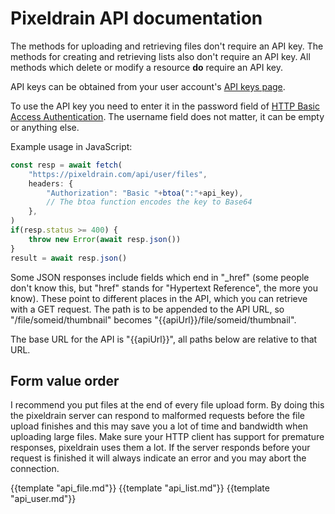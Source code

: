 # Pixeldrain API documentation

The methods for uploading and retrieving files don't require an API key. The
methods for creating and retrieving lists also don't require an API key. All
methods which delete or modify a resource **do** require an API key.

API keys can be obtained from your user account's [API keys
page](/user/api_keys).

To use the API key you need to enter it in the password field of [HTTP Basic
Access
Authentication](https://en.wikipedia.org/wiki/Basic_access_authentication). The
username field does not matter, it can be empty or anything else.

Example usage in JavaScript:

```js
const resp = await fetch(
	"https://pixeldrain.com/api/user/files",
	headers: {
		"Authorization": "Basic "+btoa(":"+api_key),
		// The btoa function encodes the key to Base64
	},
)
if(resp.status >= 400) {
	throw new Error(await resp.json())
}
result = await resp.json()
```

Some JSON responses include fields which end in "_href" (some people don't know
this, but "href" stands for "Hypertext Reference", the more you know). These
point to different places in the API, which you can retrieve with a GET request.
The path is to be appended to the API URL, so "/file/someid/thumbnail" becomes
"{{apiUrl}}/file/someid/thumbnail".

The base URL for the API is "{{apiUrl}}", all paths below are relative to that
URL.

## Form value order

I recommend you put files at the end of every file upload form. By doing this
the pixeldrain server can respond to malformed requests before the file upload
finishes and this may save you a lot of time and bandwidth when uploading large
files. Make sure your HTTP client has support for premature responses,
pixeldrain uses them a lot. If the server responds before your request is
finished it will always indicate an error and you may abort the connection.


{{template "api_file.md"}}
{{template "api_list.md"}}
{{template "api_user.md"}}
